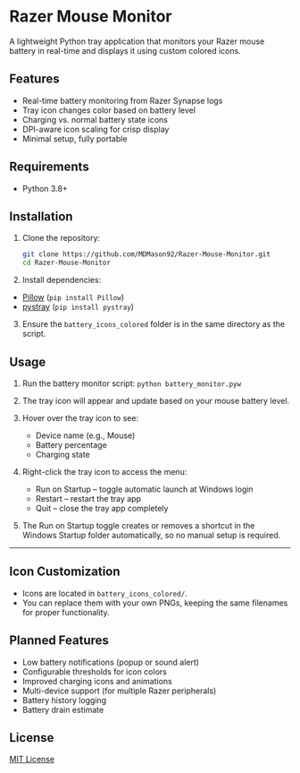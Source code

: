 # Razer Mouse Monitor

A lightweight Python tray application that monitors your Razer mouse battery in real-time and displays it using custom colored icons.

## Features

- Real-time battery monitoring from Razer Synapse logs
- Tray icon changes color based on battery level
- Charging vs. normal battery state icons
- DPI-aware icon scaling for crisp display
- Minimal setup, fully portable

## Requirements

- Python 3.8+


## Installation

1. Clone the repository:
   ```bash
   git clone https://github.com/MDMason92/Razer-Mouse-Monitor.git
   cd Razer-Mouse-Monitor
   ```
2. Install dependencies:

- [Pillow](https://pillow.readthedocs.io/) (`pip install Pillow`)
- [pystray](https://pypi.org/project/pystray/) (`pip install pystray`)


3. Ensure the `battery_icons_colored` folder is in the same directory as the script.

## Usage

1. Run the battery monitor script:
`python battery_monitor.pyw`

2. The tray icon will appear and update based on your mouse battery level.

3. Hover over the tray icon to see:
   - Device name (e.g., Mouse)  
   - Battery percentage  
   - Charging state

4. Right-click the tray icon to access the menu:
   - Run on Startup – toggle automatic launch at Windows login  
   - Restart – restart the tray app  
   - Quit – close the tray app completely

5. The Run on Startup toggle creates or removes a shortcut in the Windows Startup folder automatically, so no manual setup is required.

---

## Icon Customization

- Icons are located in `battery_icons_colored/`.
- You can replace them with your own PNGs, keeping the same filenames for proper functionality.


## Planned Features
- Low battery notifications (popup or sound alert)
- Configurable thresholds for icon colors
- Improved charging icons and animations
- Multi-device support (for multiple Razer peripherals)
- Battery history logging
- Battery drain estimate


## License

[MIT License](LICENSE)
